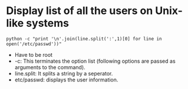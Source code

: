 # Display list of all the users on Unix-like systems

```
python -c "print '\n'.join(line.split(':',1)[0] for line in open('/etc/passwd'))"

```

- Have to be root
- -c: This terminates the option list (following options are passed as arguments to the command).
- line.split: It splits a string by a seperator.
- etc/passwd: displays the user information.

